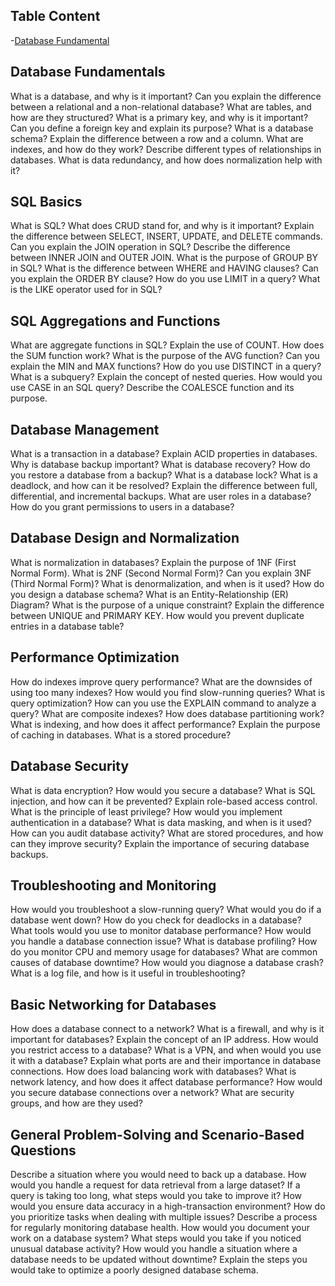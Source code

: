 ## Table Content
-[Database Fundamental](#database-fundamentals)


## Database Fundamentals
What is a database, and why is it important?
Can you explain the difference between a relational and a non-relational database?
What are tables, and how are they structured?
What is a primary key, and why is it important?
Can you define a foreign key and explain its purpose?
What is a database schema?
Explain the difference between a row and a column.
What are indexes, and how do they work?
Describe different types of relationships in databases.
What is data redundancy, and how does normalization help with it?


## SQL Basics
What is SQL?
What does CRUD stand for, and why is it important?
Explain the difference between SELECT, INSERT, UPDATE, and DELETE commands.
Can you explain the JOIN operation in SQL?
Describe the difference between INNER JOIN and OUTER JOIN.
What is the purpose of GROUP BY in SQL?
What is the difference between WHERE and HAVING clauses?
Can you explain the ORDER BY clause?
How do you use LIMIT in a query?
What is the LIKE operator used for in SQL?


## SQL Aggregations and Functions
What are aggregate functions in SQL?
Explain the use of COUNT.
How does the SUM function work?
What is the purpose of the AVG function?
Can you explain the MIN and MAX functions?
How do you use DISTINCT in a query?
What is a subquery?
Explain the concept of nested queries.
How would you use CASE in an SQL query?
Describe the COALESCE function and its purpose.

## Database Management
What is a transaction in a database?
Explain ACID properties in databases.
Why is database backup important?
What is database recovery?
How do you restore a database from a backup?
What is a database lock?
What is a deadlock, and how can it be resolved?
Explain the difference between full, differential, and incremental backups.
What are user roles in a database?
How do you grant permissions to users in a database?

## Database Design and Normalization
What is normalization in databases?
Explain the purpose of 1NF (First Normal Form).
What is 2NF (Second Normal Form)?
Can you explain 3NF (Third Normal Form)?
What is denormalization, and when is it used?
How do you design a database schema?
What is an Entity-Relationship (ER) Diagram?
What is the purpose of a unique constraint?
Explain the difference between UNIQUE and PRIMARY KEY.
How would you prevent duplicate entries in a database table?

## Performance Optimization
How do indexes improve query performance?
What are the downsides of using too many indexes?
How would you find slow-running queries?
What is query optimization?
How can you use the EXPLAIN command to analyze a query?
What are composite indexes?
How does database partitioning work?
What is indexing, and how does it affect performance?
Explain the purpose of caching in databases.
What is a stored procedure?

## Database Security
What is data encryption?
How would you secure a database?
What is SQL injection, and how can it be prevented?
Explain role-based access control.
What is the principle of least privilege?
How would you implement authentication in a database?
What is data masking, and when is it used?
How can you audit database activity?
What are stored procedures, and how can they improve security?
Explain the importance of securing database backups.

## Troubleshooting and Monitoring
How would you troubleshoot a slow-running query?
What would you do if a database went down?
How do you check for deadlocks in a database?
What tools would you use to monitor database performance?
How would you handle a database connection issue?
What is database profiling?
How do you monitor CPU and memory usage for databases?
What are common causes of database downtime?
How would you diagnose a database crash?
What is a log file, and how is it useful in troubleshooting?

## Basic Networking for Databases
How does a database connect to a network?
What is a firewall, and why is it important for databases?
Explain the concept of an IP address.
How would you restrict access to a database?
What is a VPN, and when would you use it with a database?
Explain what ports are and their importance in database connections.
How does load balancing work with databases?
What is network latency, and how does it affect database performance?
How would you secure database connections over a network?
What are security groups, and how are they used?

## General Problem-Solving and Scenario-Based Questions
Describe a situation where you would need to back up a database.
How would you handle a request for data retrieval from a large dataset?
If a query is taking too long, what steps would you take to improve it?
How would you ensure data accuracy in a high-transaction environment?
How do you prioritize tasks when dealing with multiple issues?
Describe a process for regularly monitoring database health.
How would you document your work on a database system?
What steps would you take if you noticed unusual database activity?
How would you handle a situation where a database needs to be updated without downtime?
Explain the steps you would take to optimize a poorly designed database schema.